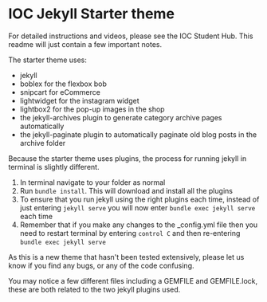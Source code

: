 # IOC Jekyll Starter theme

For detailed instructions and videos, please see the IOC Student Hub. This readme will just contain a few important notes.

The starter theme uses:
- jekyll
- boblex for the flexbox bob
- snipcart for eCommerce
- lightwidget for the instagram widget
- lightbox2 for the pop-up images in the shop
- the jekyll-archives plugin to generate category archive pages automatically
- the jekyll-paginate plugin to automatically paginate old blog posts in the archive folder

Because the starter theme uses plugins, the process for running jekyll in terminal is slightly different.

1. In terminal navigate to your folder as normal
2. Run `bundle install`. This will download and install all the plugins
3. To ensure that you run jekyll using the right plugins each time, instead of just entering `jekyll serve` you will now enter `bundle exec jekyll serve` each time
4. Remember that if you make any changes to the _config.yml file then you need to restart terminal by entering `control C` and then re-entering `bundle exec jekyll serve`

As this is a new theme that hasn't been tested extensively, please let us know if you find any bugs, or any of the code confusing.

You may notice a few different files including a GEMFILE and GEMFILE.lock, these are both related to the two jekyll plugins used. 
